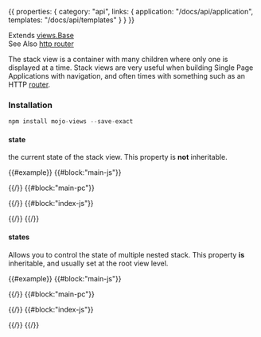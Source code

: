 {{
  properties: {
    category: "api",
    links: {
      application: "/docs/api/application",
      templates: "/docs/api/templates"
    }
  }
}}

Extends [views.Base](/docs/api/viewsbase) <br />
See Also [http router](/docs/api/router) <br />

The stack view is a container with many children where only one is displayed at a time.
Stack views are very useful when building Single Page Applications with navigation,
and often times with something such as an HTTP [router](/docs/api/router).

### Installation

```javascript
npm install mojo-views --save-exact
```

#### state

the current state of the stack view. This property is **not** inheritable.

{{#example}}
{{#block:"main-js"}}
<!--
var views = require("mojo-views@0.2.x");

var HomeView = views.Base.extend({
  paper: "Home view"
});

var ContactView = views.Base.extend({
  paper: "Contact view"
});

var PagesView = views.Stack.extend({
  state: "home",
  children: {
    home: HomeView,
    contact: ContactView
  }
});

module.exports = views.Base.extend({
  paper: require("./main.pc"),
  children: {
    pages: PagesView
  }
});

-->
{{/}}
{{#block:"main-pc"}}
<!--
<a href="#" data-bind="{{ onClick: children.pages.state = 'home' }}">home</a>
<a href="#" data-bind="{{ onClick: children.pages.state = 'contact' }}">contact</a> <br />

{{ html: children.pages }}
-->
{{/}}
{{#block:"index-js"}}
<!--
var Application = require("mojo-application");
views           = require("mojo-views@0.2.x"),
paperclip       = require("mojo-paperclip@0.6.3");

var app = new Application();
app.use(views, paperclip);

app.views.register("main", require("./main"));

preview.element.appendChild(app.views.create("main").render());
-->
{{/}}
{{/}}


#### states

Allows you to control the state of multiple nested stack. This property **is** inheritable, and usually set at the root
view level.

{{#example}}
{{#block:"main-js"}}
<!--
var views = require("mojo-views@0.2.x");

var HomeView = views.Base.extend({
  paper: "Home view"
});

var ContactSubView1 = views.Base.extend({
  paper: "Contact subview 1"
});

var ContactSubView2 = views.Base.extend({
  paper: "Contact subview 2"
});

var ContactView = views.Stack.extend({
  children: {
    subview1: ContactSubView1,
    subview2: ContactSubView2
  }
});

var PagesView = views.Stack.extend({
  children: {
    home: HomeView,
    contact: ContactView
  }
});

module.exports = views.Base.extend({
  paper: require("./main.pc"),
  bindings: {
    "application.states": "states"
  },
  children: {
    pages: PagesView
  }
});

-->
{{/}}
{{#block:"main-pc"}}
<!--
<a href="#" data-bind="{{ onClick: application.states = { pages: 'home' } }}">home</a>
<a href="#" data-bind="{{ onClick: application.states = { pages: 'contact', contact: 'subview1' } }}">contact subview 1</a>
<a href="#" data-bind="{{ onClick: application.states = { pages: 'contact', contact: 'subview2' } }}">contact subview 2</a> <br />

{{ html: children.pages }}
-->
{{/}}
{{#block:"index-js"}}
<!--
var Application = require("mojo-application");
views           = require("mojo-views@0.2.x"),
paperclip       = require("mojo-paperclip@0.6.3");

var app = new Application({
  states: {
    pages: "contact",
    contact: "subview1"
  }
});
app.use(views, paperclip);

app.views.register("main", require("./main"));

preview.element.appendChild(app.views.create("main").render());
-->
{{/}}
{{/}}

<!--

TODO

extended documentation on router

-->
